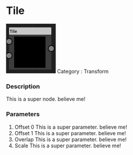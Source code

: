 # Tile
![node picture](./Tile.png)
Category : Transform
### Description
This is a super node. believe me!
### Parameters
1. Offset 0
This is a super parameter. believe me!
1. Offset 1
This is a super parameter. believe me!
1. Overlap
This is a super parameter. believe me!
1. Scale
This is a super parameter. believe me!

